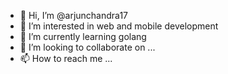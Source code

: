 - 👋 Hi, I’m @arjunchandra17
- 👀 I’m interested in web and mobile development
- 🌱 I’m currently learning golang
- 💞️ I’m looking to collaborate on ...
- 📫 How to reach me ...

<!---
arjunchandra17/arjunchandra17 is a ✨ special ✨ repository because its `README.md` (this file) appears on your GitHub profile.
You can click the Preview link to take a look at your changes.
--->
